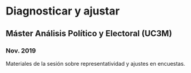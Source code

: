 # Diagnosticar y ajustar

## Máster Análisis Político y Electoral (UC3M)
### Nov. 2019

Materiales de la sesión sobre representatividad y ajustes en encuestas.

